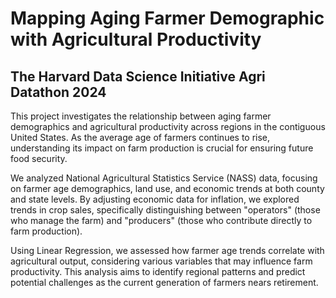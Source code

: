 # Mapping Aging Farmer Demographic with Agricultural Productivity
## The Harvard Data Science Initiative Agri Datathon 2024
This project investigates the relationship between aging farmer demographics and agricultural productivity across regions in the contiguous United States. As the average age of farmers continues to rise, understanding its impact on farm production is crucial for ensuring future food security.

We analyzed National Agricultural Statistics Service (NASS) data, focusing on farmer age demographics, land use, and economic trends at both county and state levels. By adjusting economic data for inflation, we explored trends in crop sales, specifically distinguishing between "operators" (those who manage the farm) and "producers" (those who contribute directly to farm production).

Using Linear Regression, we assessed how farmer age trends correlate with agricultural output, considering various variables that may influence farm productivity. This analysis aims to identify regional patterns and predict potential challenges as the current generation of farmers nears retirement.

